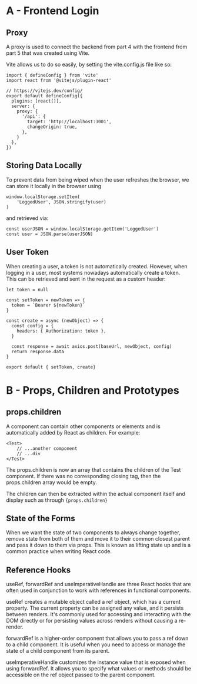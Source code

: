 # A - Frontend Login
## Proxy
A proxy is used to connect the backend from part 4 with the frontend from part 5 that was created using Vite.

Vite allows us to do so easily, by setting the vite.config.js file like so:
```
import { defineConfig } from 'vite'
import react from '@vitejs/plugin-react'

// https://vitejs.dev/config/
export default defineConfig({
  plugins: [react()],
  server: {
    proxy: {
      '/api': {
        target: 'http://localhost:3001',
        changeOrigin: true,
      },
    }
  },
})
```

## Storing Data Locally
To prevent data from being wiped when the user refreshes the browser, we can store it locally in the browser using 
```
window.localStorage.setItem(
    'LoggedUser', JSON.stringify(user)
)
```
and retrieved via:
```
const userJSON = window.localStorage.getItem('LoggedUser')
const user = JSON.parse(userJSON)

```

## User Token
When creating a user, a token is not automatically created. However, when logging in a user, most systems nowadays automatically create a token. This can be retrieved and sent in the request as a custom header:

```
let token = null

const setToken = newToken => {
  token = `Bearer ${newToken}`
}

const create = async (newObject) => {
  const config = {
    headers: { Authorization: token },
  }

  const response = await axios.post(baseUrl, newObject, config)
  return response.data
}

export default { setToken, create}
```

# B - Props, Children and Prototypes
## props.children
A component can contain other components or elements and is automatically added by React as children. For example:
```
<Test>
    // ...another component
    // ...div
</Test>
```

The props.children is now an array that contains the children of the Test component. If there was no corresponding closing tag, then the props.children array would be empty.

The children can then be extracted within the actual component itself and display such as through `{props.children}`

## State of the Forms
When we want the state of two components to always change together, remove state from both of them and move it to their common closest parent and pass it down to them via props. This is known as lifting state up and is a common practice when writing React code.

## Reference Hooks
useRef, forwardRef and useImperativeHandle are three React hooks that are often used in conjunction to work with references in functional components.

useRef creates a mutable object called a ref object, which has a current property. The current property can be assigned any value, and it persists between renders. It's commonly used for accessing and interacting with the DOM directly or for persisting values across renders without causing a re-render.

forwardRef is a higher-order component that allows you to pass a ref down to a child component. It is useful when you need to access or manage the state of a child component from its parent.

useImperativeHandle customizes the instance value that is exposed when using forwardRef. It allows you to specify what values or methods should be accessible on the ref object passed to the parent component.